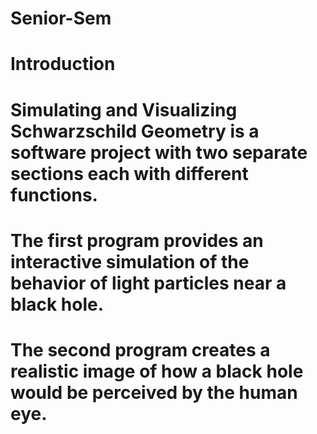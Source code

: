 # Senior-Sem
# Introduction

# Simulating and Visualizing Schwarzschild Geometry is a software project with two separate sections each with different functions. 

# The first program provides an interactive simulation of the behavior of light particles near a black hole. 

# The second program creates a realistic image of how a black hole would be perceived by the human eye.
